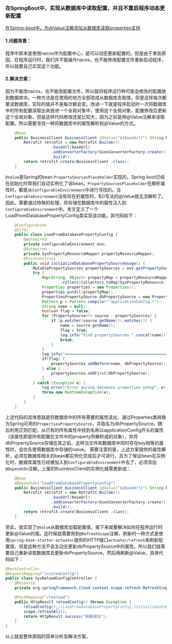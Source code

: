 ### 在SpringBoot中，实现从数据库中读取配置，并且不重启程序动态更新配置

[在Spring-boot中，为@Value注解添加从数据库读取properties支持](https://www.shuzhiduo.com/A/l1dypylA5e/)

#### 1.问题背景：

程序中原本是使用nacos作为配置中心，是可以动态更新配置的。但是由于某些原因，在程序运行时，我们并不能操作nacos，也不能修改配置文件重新启动程序，所以就要自己实现这个功能。

#### 2.解决方案：

因为不能改nacos，也不能改配置文件，所以就将程序运行种可能会修改的配置放到数据库中。一种方法是在使用的地方全部改成从数据库去取值，但是这样每次都要读数据库，实际的值并不是每次都会变。改进一下就是程序启动时一次将数据库中的所有配置读取出来放进一个全局对象中，使用这个全局对象，配置修改后更新这个全局对象，但是这样代码修改还是比较大，因为之前是用@Value注解来读取配置。所以需要寻找一种将数据库中的属性解析到@Value的方式。

```java
    @Bean
    public BusinessClient businessClient (@Value("${baseUrl}") String baseUrl) {
        Retrofit retrofit = new Retrofit.Builder()
                    .baseUrl(baseUrl)
                    .addConverterFactory(GsonConverterFactory.create())
                    .build();
        return retrofit.create(BusinessClient .class);
    }
```

`@Value`是Spring的bean `PropertySourcesPlaceholder`实现的，Spring boot已经在初始化时帮我们自动实例化了该bean。`PropertySourcesPlaceholder`在解析属性时，都是从`ConfigurableEnvironment`中进行寻找的。当`ConfigurableEnvironment`没有存在的属性时，${}写法的@Value就无法解析了。因此，需要通过特殊的处理，将存储在数据库中的属性注入到`ConfigurableEnvironment`中。本文定义了一个LoadFromDatabasePropertyConfig类实现该功能，其代码如下：

```java
    @Configuration
    @Slf4j
    public class LoadFromDatabasePropertyConfig {
        @Autowired
        private ConfigurableEnvironment env;
        @Autowired
        private SysPropertyResourceMapper propertyResourceMapper;
        @PostConstruct
        public void initializeDatabasePropertySourceUsage() {
            MutablePropertySources propertySources = env.getPropertySources();
            try {
                Map<String, Object> propertyMap = propertyResourceMapper.selectAll().stream()
                        .collect(Collectors.toMap(SysPropertyResource::getPropertyName, SysPropertyResource::getPropertyValue));
                Properties properties = new Properties();
                properties.putAll(propertyMap);
                PropertiesPropertySource dbPropertySource = new PropertiesPropertySource("dbPropertySource", properties);
                Pattern p = Pattern.compile("^applicationConfig.*");
                String name = null;
                boolean flag = false;
                for (PropertySource<?> source : propertySources) {
                    if (p.matcher(source.getName()).matches()) {
                        name = source.getName();
                        flag = true;
                        log.info("Find propertySources ".concat(name));
                        break;
                    }
                }
                log.info("=========================================================================");
                if(flag) {
                    propertySources.addBefore(name, dbPropertySource);
                } else {
                    propertySources.addFirst(dbPropertySource);
                }
            } catch (Exception e) {
                log.error("Error during database properties setup", e);
                throw new RuntimeException(e);
            }
        }
    }
```
上述代码的具体思路是将数据库中的所有需要的属性读出，通过Properties类转换为Spring可用的`PropertiesPropertySource`，并取名为dbPropertySource。随后利用正则匹配，从已有的所有属性中找到名称以applicationConfig开头的属性（该属性即是所有配置在文件中的property所解析成的对象），并将dbPropertySource存储在其之前。这样当文件和数据库中同时存在key相等的属性时，会优先使用数据库中存储的value。
需要注意的是，上述方案提供的属性解析，必须在数据库相关的bean都实例化完成后才可进行。且为了保证bean在实例化时，数据库属性已经被加入到`ConfigurableEnvironment`中去了，必须添加`@DependsOn`注解。上面的BusinessClient的实例化就需更新成：

```java
    @Bean
    @DependsOn("loadFromDatabasePropertyConfig")
    public BusinessClient businessClient (@Value("${baseUrl}") String baseUrl) {
        Retrofit retrofit = new Retrofit.Builder()
                    .baseUrl(baseUrl)
                    .addConverterFactory(GsonConverterFactory.create())
                    .build();
        return retrofit.create(BusinessClient .class);
    }
```

至此，就实现了`@Value`从数据库加载配置值，接下来就要解决如何在程序运行时更新@Value的值。这时候就需要用到`@RefreshScope`注解，刷新时一种方式是使用`spring-boot-starter-actuator`提供的HTTP接口`actuator/refresh`来刷新配置值，但是这种方法不会主动去更新dbPropertySource中的属性，所以我们就需要自己重新读取数据库去更新dbPropertySource，然后再刷新@Value，具体代码如下：

```java
@RestController
@RequestMapping("/customConfig")
public class SysReloadConfigController {
    @Resource
    private org.springframework.cloud.context.scope.refresh.RefreshScope scope;

    @PostMapping("/resload")
    public HttpResult reloadConfig() throws Exception {
        reloadConfig();//LoadFromDatabasePropertyConfig.initializeDatabasePropertySourceUsage单独抽出的公共方法
        scope.refreshAll();
        return HttpResult.success("刷新成功");
    }
}
```

以上就是整体原因的简单分析及解决方案。